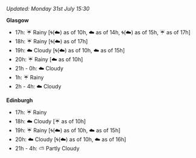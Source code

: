 *Updated: Monday 31st July 15:30*

**Glasgow**

* 17h: :umbrella: Rainy [:cyclone:(:cloud:) as of 10h, :cloud: as of 14h, :cyclone:(:cloud:) as of 15h, :umbrella: as of 17h]
* 18h: :umbrella: Rainy [:cyclone:(:cloud:) as of 17h]
* 19h: :cloud: Cloudy [:cyclone:(:cloud:) as of 10h, :cloud: as of 15h]
* 20h: :umbrella: Rainy [:cloud: as of 10h]
* 21h - 0h: :cloud: Cloudy
* 1h: :umbrella: Rainy
* 2h - 4h: :cloud: Cloudy

**Edinburgh**

* 17h: :umbrella: Rainy
* 18h: :cloud: Cloudy [:umbrella: as of 10h]
* 19h: :umbrella: Rainy [:cyclone:(:cloud:) as of 10h, :cloud: as of 15h]
* 20h: :cloud: Cloudy [:cyclone:(:cloud:) as of 10h, :cloud: as of 16h]
* 21h - 4h: :partly_sunny: Partly Cloudy
